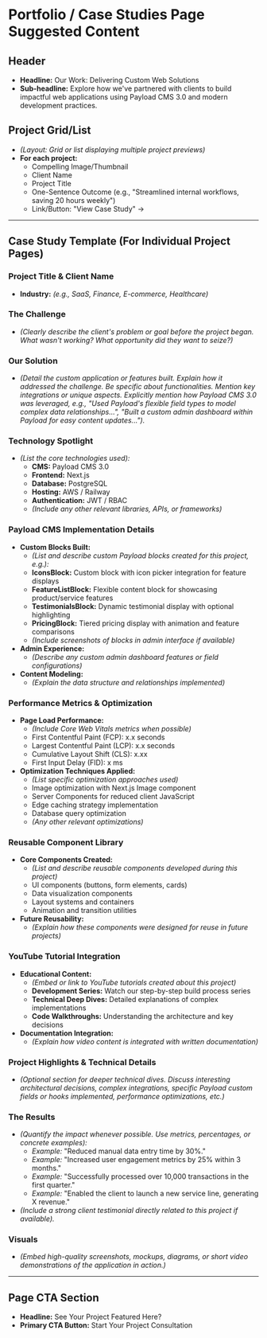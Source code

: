 # Portfolio / Case Studies Page Suggested Content

## Header

- **Headline:** Our Work: Delivering Custom Web Solutions
- **Sub-headline:** Explore how we've partnered with clients to build impactful web applications using Payload CMS 3.0 and modern development practices.

## Project Grid/List

- _(Layout: Grid or list displaying multiple project previews)_
- **For each project:**
  - Compelling Image/Thumbnail
  - Client Name
  - Project Title
  - One-Sentence Outcome (e.g., "Streamlined internal workflows, saving 20 hours weekly")
  - Link/Button: "View Case Study" →

---

## Case Study Template (For Individual Project Pages)

### Project Title & Client Name

- **Industry:** _(e.g., SaaS, Finance, E-commerce, Healthcare)_

### The Challenge

- _(Clearly describe the client's problem or goal before the project began. What wasn't working? What opportunity did they want to seize?)_

### Our Solution

- *(Detail the custom application or features built. Explain *how* it addressed the challenge. Be specific about functionalities. Mention key integrations or unique aspects. Explicitly mention how Payload CMS 3.0 was leveraged, e.g., "Used Payload's flexible field types to model complex data relationships...", "Built a custom admin dashboard within Payload for easy content updates...").*

### Technology Spotlight

- _(List the core technologies used):_
  - **CMS:** Payload CMS 3.0
  - **Frontend:** Next.js
  - **Database:** PostgreSQL
  - **Hosting:** AWS / Railway
  - **Authentication:** JWT / RBAC
  - _(Include any other relevant libraries, APIs, or frameworks)_

### Payload CMS Implementation Details

- **Custom Blocks Built:**
  - _(List and describe custom Payload blocks created for this project, e.g.):_
  - **IconsBlock:** Custom block with icon picker integration for feature displays
  - **FeatureListBlock:** Flexible content block for showcasing product/service features
  - **TestimonialsBlock:** Dynamic testimonial display with optional highlighting
  - **PricingBlock:** Tiered pricing display with animation and feature comparisons
  - _(Include screenshots of blocks in admin interface if available)_
- **Admin Experience:**
  - _(Describe any custom admin dashboard features or field configurations)_
- **Content Modeling:**
  - _(Explain the data structure and relationships implemented)_

### Performance Metrics & Optimization

- **Page Load Performance:**
  - _(Include Core Web Vitals metrics when possible)_
  - First Contentful Paint (FCP): x.x seconds
  - Largest Contentful Paint (LCP): x.x seconds
  - Cumulative Layout Shift (CLS): x.xx
  - First Input Delay (FID): x ms
- **Optimization Techniques Applied:**
  - _(List specific optimization approaches used)_
  - Image optimization with Next.js Image component
  - Server Components for reduced client JavaScript
  - Edge caching strategy implementation
  - Database query optimization
  - _(Any other relevant optimizations)_

### Reusable Component Library

- **Core Components Created:**
  - _(List and describe reusable components developed during this project)_
  - UI components (buttons, form elements, cards)
  - Data visualization components
  - Layout systems and containers
  - Animation and transition utilities
- **Future Reusability:**
  - _(Explain how these components were designed for reuse in future projects)_

### YouTube Tutorial Integration

- **Educational Content:**
  - _(Embed or link to YouTube tutorials created about this project)_
  - **Development Series:** Watch our step-by-step build process series
  - **Technical Deep Dives:** Detailed explanations of complex implementations
  - **Code Walkthroughs:** Understanding the architecture and key decisions
- **Documentation Integration:**
  - _(Explain how video content is integrated with written documentation)_

### Project Highlights & Technical Details

- _(Optional section for deeper technical dives. Discuss interesting architectural decisions, complex integrations, specific Payload custom fields or hooks implemented, performance optimizations, etc.)_

### The Results

- _(Quantify the impact whenever possible. Use metrics, percentages, or concrete examples):_
  - _Example:_ "Reduced manual data entry time by 30%."
  - _Example:_ "Increased user engagement metrics by 25% within 3 months."
  - _Example:_ "Successfully processed over 10,000 transactions in the first quarter."
  - _Example:_ "Enabled the client to launch a new service line, generating X revenue."
- _(Include a strong client testimonial directly related to this project if available)._

### Visuals

- _(Embed high-quality screenshots, mockups, diagrams, or short video demonstrations of the application in action.)_

---

## Page CTA Section

- **Headline:** See Your Project Featured Here?
- **Primary CTA Button:** Start Your Project Consultation
